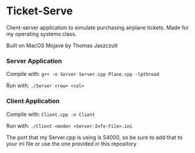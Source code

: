# Ticket-Serve
Client-server application to simulate purchasing airplane tickets. Made for my operating systems class.

Built on MacOS Mojave by Thomas Jaszczult
### Server Application
Compile with: ````g++ -o Server Server.cpp Plane.cpp -lpthread````

Run with: ````./Server <row> <col>````

### Client Application
Compile with: ````Client.cpp -o Client````

Run with: ````./Client <mode> <Server-Info-File>.ini````

The port that my Server.cpp is using is 54000, so be sure to add that to your ini file or use the one provided in this repository
